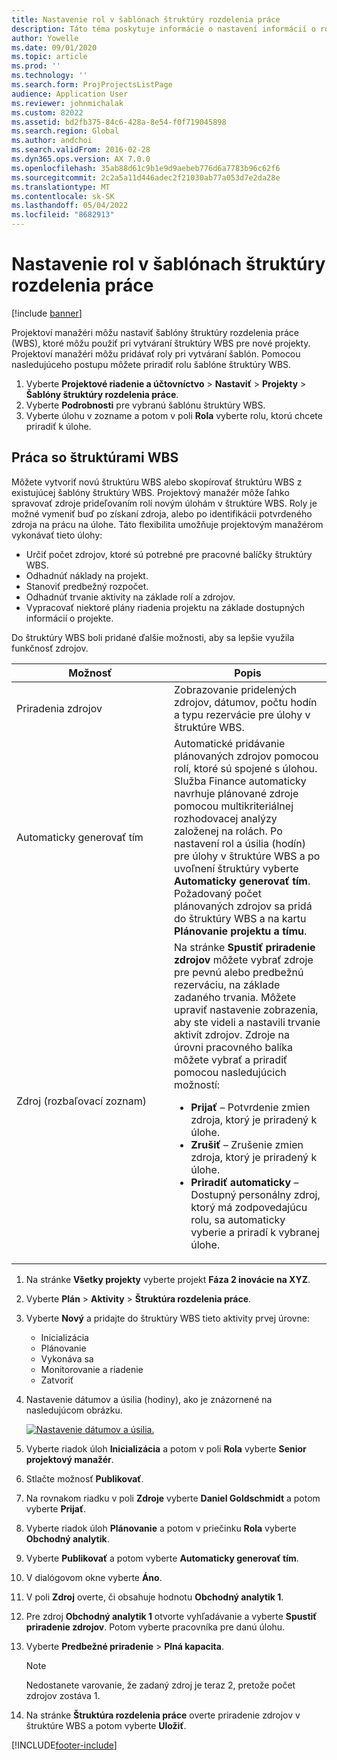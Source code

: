 ```yaml
---
title: Nastavenie rol v šablónach štruktúry rozdelenia práce
description: Táto téma poskytuje informácie o nastavení informácií o rolách v šablónach štruktúry rozdelenia práce.
author: Yowelle
ms.date: 09/01/2020
ms.topic: article
ms.prod: ''
ms.technology: ''
ms.search.form: ProjProjectsListPage
audience: Application User
ms.reviewer: johnmichalak
ms.custom: 82022
ms.assetid: bd2fb375-84c6-428a-8e54-f0f719045898
ms.search.region: Global
ms.author: andchoi
ms.search.validFrom: 2016-02-28
ms.dyn365.ops.version: AX 7.0.0
ms.openlocfilehash: 35ab88d61c9b1e9d9aebeb776d6a7783b96c62f6
ms.sourcegitcommit: 2c2a5a11d446adec2f21030ab77a053d7e2da28e
ms.translationtype: MT
ms.contentlocale: sk-SK
ms.lasthandoff: 05/04/2022
ms.locfileid: "8682913"
---
```

# <a name="set-up-roles-on-work-breakdown-structure-templates"></a>Nastavenie rol v šablónach štruktúry rozdelenia práce

[!include [banner](../includes/banner.md)]

Projektoví manažéri môžu nastaviť šablóny štruktúry rozdelenia práce (WBS), ktoré môžu použiť pri vytváraní štruktúry WBS pre nové projekty. Projektoví manažéri môžu pridávať roly pri vytváraní šablón. Pomocou nasledujúceho postupu môžete priradiť rolu šablóne štruktúry WBS.

1. Vyberte **Projektové riadenie a účtovníctvo** > **Nastaviť** > **Projekty** > **Šablóny štruktúry rozdelenia práce**.
2. Vyberte **Podrobnosti** pre vybranú šablónu štruktúry WBS.
3. Vyberte úlohu v zozname a potom v poli **Rola** vyberte rolu, ktorú chcete priradiť k úlohe.

## <a name="work-with-a-wbs"></a>Práca so štruktúrami WBS

Môžete vytvoriť novú štruktúru WBS alebo skopírovať štruktúru WBS z existujúcej šablóny štruktúry WBS. Projektový manažér môže ľahko spravovať zdroje prideľovaním rolí novým úlohám v štruktúre WBS. Roly je možné vymeniť buď po získaní zdroja, alebo po identifikácii potvrdeného zdroja na prácu na úlohe. Táto flexibilita umožňuje projektovým manažérom vykonávať tieto úlohy:

- Určiť počet zdrojov, ktoré sú potrebné pre pracovné balíčky štruktúry WBS.
- Odhadnúť náklady na projekt.
- Stanoviť predbežný rozpočet.
- Odhadnúť trvanie aktivity na základe rolí a zdrojov.
- Vypracovať niektoré plány riadenia projektu na základe dostupných informácií o projekte.

Do štruktúry WBS boli pridané ďalšie možnosti, aby sa lepšie využila funkčnosť zdrojov.

<table>
<colgroup>
<col width="50%" />
<col width="50%" />
</colgroup>
<thead>
<tr class="header">
<th>Možnosť</th>
<th>Popis</th>
</tr>
</thead>
<tbody>
<tr class="odd">
<td>Priradenia zdrojov</td>
<td>Zobrazovanie pridelených zdrojov, dátumov, počtu hodín a typu rezervácie pre úlohy v štruktúre WBS.</td>
</tr>
<tr class="even">
<td>Automaticky generovať tím</td>
<td>Automatické pridávanie plánovaných zdrojov pomocou rolí, ktoré sú spojené s úlohou. Služba Finance automaticky navrhuje plánované zdroje pomocou multikriteriálnej rozhodovacej analýzy založenej na rolách. Po nastavení rol a úsilia (hodín) pre úlohy v štruktúre WBS a po uvoľnení štruktúry vyberte <strong>Automaticky generovať tím</strong>. Požadovaný počet plánovaných zdrojov sa pridá do štruktúry WBS a na kartu <strong>Plánovanie projektu a tímu</strong>.</td>
</tr>
<tr class="odd">
<td>Zdroj (rozbaľovací zoznam)</td>
<td>Na stránke <strong>Spustiť priradenie zdrojov</strong> môžete vybrať zdroje pre pevnú alebo predbežnú rezerváciu, na základe zadaného trvania. Môžete upraviť nastavenie zobrazenia, aby ste videli a nastavili trvanie aktivít zdrojov. Zdroje na úrovni pracovného balíka môžete vybrať a priradiť pomocou nasledujúcich možností:
<ul>
<li><strong>Prijať</strong> – Potvrdenie zmien zdroja, ktorý je priradený k úlohe.</li>
<li><strong>Zrušiť</strong> – Zrušenie zmien zdroja, ktorý je priradený k úlohe.</li>
<li><strong>Priradiť automaticky</strong> – Dostupný personálny zdroj, ktorý má zodpovedajúcu rolu, sa automaticky vyberie a priradí k vybranej úlohe.</li>
</ul></td>
</tr>
</tbody>
</table>

1. Na stránke **Všetky projekty** vyberte projekt **Fáza 2 inovácie na XYZ**.
2. Vyberte **Plán** > **Aktivity** > **Štruktúra rozdelenia práce**.
3. Vyberte **Nový** a pridajte do štruktúry WBS tieto aktivity prvej úrovne:

    - Inicializácia
    - Plánovanie
    - Vykonáva sa
    - Monitorovanie a riadenie
    - Zatvoriť

4. Nastavenie dátumov a úsilia (hodiny), ako je znázornené na nasledujúcom obrázku.

    [![Nastavenie dátumov a úsilia.](./media/projectresourcing10.jpg)](./media/projectresourcing10.jpg)

5. Vyberte riadok úloh **Inicializácia** a potom v poli **Rola** vyberte **Senior projektový manažér**.
6. Stlačte možnosť **Publikovať**.
7. Na rovnakom riadku v poli **Zdroje** vyberte **Daniel Goldschmidt** a potom vyberte **Prijať**.
8. Vyberte riadok úloh **Plánovanie** a potom v priečinku **Rola** vyberte **Obchodný analytik**.
9. Vyberte **Publikovať** a potom vyberte **Automaticky generovať tím**.
10. V dialógovom okne vyberte **Áno**.
11. V poli **Zdroj** overte, či obsahuje hodnotu **Obchodný analytik 1**.
12. Pre zdroj **Obchodný analytik 1** otvorte vyhľadávanie a vyberte **Spustiť priradenie zdrojov**. Potom vyberte pracovníka pre danú úlohu.
13. Vyberte **Predbežné priradenie** &gt; **Plná kapacita**.

    > [!NOTE] 
    > Nedostanete varovanie, že zadaný zdroj je teraz 2, pretože počet zdrojov zostáva 1.

14. Na stránke **Štruktúra rozdelenia práce** overte priradenie zdrojov v štruktúre WBS a potom vyberte **Uložiť**.


[!INCLUDE[footer-include](../includes/footer-banner.md)]